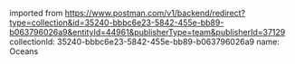 imported from https://www.postman.com/v1/backend/redirect?type=collection&id=35240-bbbc6e23-5842-455e-bb89-b063796026a9&entityId=44961&publisherType=team&publisherId=37129
collectionId: 35240-bbbc6e23-5842-455e-bb89-b063796026a9
name: Oceans